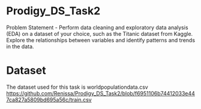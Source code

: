 # Prodigy_DS_Task2
Problem Statement - Perform data cleaning and exploratory data analysis (EDA) on a dataset of your choice, such as the Titanic dataset from Kaggle. Explore the relationships between variables and identify patterns and trends in the data.

# Dataset
The dataset used for this task is worldpopulationdata.csv https://github.com/Renissa/Prodigy_DS_Task2/blob/f6951106b74412033e447ca827a5809bd695a56c/train.csv
